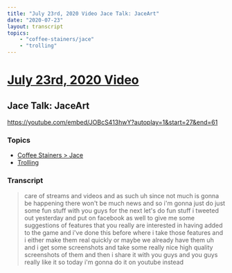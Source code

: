 ```yaml
---
title: "July 23rd, 2020 Video Jace Talk: JaceArt"
date: "2020-07-23"
layout: transcript
topics:
    - "coffee-stainers/jace"
    - "trolling"
---
```

# [July 23rd, 2020 Video](../2020-07-23.md)
## Jace Talk: JaceArt
https://youtube.com/embed/JOBcS413hwY?autoplay=1&start=27&end=61

### Topics
* [Coffee Stainers > Jace](../topics/coffee-stainers/jace.md)
* [Trolling](../topics/trolling.md)

### Transcript

> care of streams and videos and as such uh since not much is gonna be happening there won't be much news and so i'm gonna just do just some fun stuff with you guys for the next let's do fun stuff i tweeted out yesterday and put on facebook as well to give me some suggestions of features that you really are interested in having added to the game and i've done this before where i take those features and i either make them real quickly or maybe we already have them uh and i get some screenshots and take some really nice high quality screenshots of them and then i share it with you guys and you guys really like it so today i'm gonna do it on youtube instead
